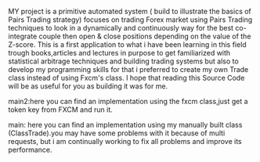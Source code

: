 MY project is a primitive automated system ( build to illustrate the basics of Pairs Trading  strategy) focuses on trading Forex market using Pairs Trading techniques to look in a dynamically and continuously way for the best co-integrate couple then open & close positions depending on the value of the Z-score.
This is a first application to what i have been learning in this field trough books,articles and lectures in purpose to get familiarized with statistical arbitrage techniques and building trading systems but also to develop my programming skills for that i preferred to create my own Trade class instead of using Fxcm's class.
I hope that reading this Source Code will be as useful for you as building it was for me.


main2:here you can find an implementation using the fxcm class,just get a token key from FXCM and run it. 










main: here you can find an implementation using my manually built class (ClassTrade).you may have some problems with it because of multi requests, but i am continually working to fix all problems and improve its performance.
